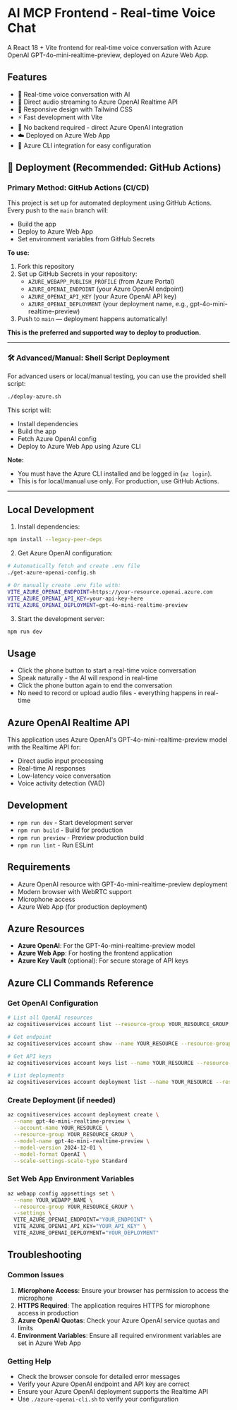 # AI MCP Frontend - Real-time Voice Chat

A React 18 + Vite frontend for real-time voice conversation with Azure OpenAI GPT-4o-mini-realtime-preview, deployed on Azure Web App.

## Features

- 🎤 Real-time voice conversation with AI
- 🔄 Direct audio streaming to Azure OpenAI Realtime API
- 📱 Responsive design with Tailwind CSS
- ⚡ Fast development with Vite
- 🚫 No backend required - direct Azure OpenAI integration
- ☁️ Deployed on Azure Web App
- 🔧 Azure CLI integration for easy configuration

## 🚀 Deployment (Recommended: GitHub Actions)

### **Primary Method: GitHub Actions (CI/CD)**

This project is set up for automated deployment using GitHub Actions. Every push to the `main` branch will:
- Build the app
- Deploy to Azure Web App
- Set environment variables from GitHub Secrets

**To use:**
1. Fork this repository
2. Set up GitHub Secrets in your repository:
   - `AZURE_WEBAPP_PUBLISH_PROFILE` (from Azure Portal)
   - `AZURE_OPENAI_ENDPOINT` (your Azure OpenAI endpoint)
   - `AZURE_OPENAI_API_KEY` (your Azure OpenAI API key)
   - `AZURE_OPENAI_DEPLOYMENT` (your deployment name, e.g., gpt-4o-mini-realtime-preview)
3. Push to `main` — deployment happens automatically!

**This is the preferred and supported way to deploy to production.**

---

### 🛠️ **Advanced/Manual: Shell Script Deployment**

For advanced users or local/manual testing, you can use the provided shell script:

```bash
./deploy-azure.sh
```

This script will:
- Install dependencies
- Build the app
- Fetch Azure OpenAI config
- Deploy to Azure Web App using Azure CLI

**Note:**
- You must have the Azure CLI installed and be logged in (`az login`).
- This is for local/manual use only. For production, use GitHub Actions.

---

## Local Development

1. Install dependencies:
```bash
npm install --legacy-peer-deps
```

2. Get Azure OpenAI configuration:
```bash
# Automatically fetch and create .env file
./get-azure-openai-config.sh

# Or manually create .env file with:
VITE_AZURE_OPENAI_ENDPOINT=https://your-resource.openai.azure.com
VITE_AZURE_OPENAI_API_KEY=your-api-key-here
VITE_AZURE_OPENAI_DEPLOYMENT=gpt-4o-mini-realtime-preview
```

3. Start the development server:
```bash
npm run dev
```

## Usage

- Click the phone button to start a real-time voice conversation
- Speak naturally - the AI will respond in real-time
- Click the phone button again to end the conversation
- No need to record or upload audio files - everything happens in real-time

## Azure OpenAI Realtime API

This application uses Azure OpenAI's GPT-4o-mini-realtime-preview model with the Realtime API for:
- Direct audio input processing
- Real-time AI responses
- Low-latency voice conversation
- Voice activity detection (VAD)

## Development

- `npm run dev` - Start development server
- `npm run build` - Build for production
- `npm run preview` - Preview production build
- `npm run lint` - Run ESLint

## Requirements

- Azure OpenAI resource with GPT-4o-mini-realtime-preview deployment
- Modern browser with WebRTC support
- Microphone access
- Azure Web App (for production deployment)

## Azure Resources

- **Azure OpenAI**: For the GPT-4o-mini-realtime-preview model
- **Azure Web App**: For hosting the frontend application
- **Azure Key Vault** (optional): For secure storage of API keys

## Azure CLI Commands Reference

### Get OpenAI Configuration
```bash
# List all OpenAI resources
az cognitiveservices account list --resource-group YOUR_RESOURCE_GROUP

# Get endpoint
az cognitiveservices account show --name YOUR_RESOURCE --resource-group YOUR_RESOURCE_GROUP --query properties.endpoint

# Get API keys
az cognitiveservices account keys list --name YOUR_RESOURCE --resource-group YOUR_RESOURCE_GROUP

# List deployments
az cognitiveservices account deployment list --name YOUR_RESOURCE --resource-group YOUR_RESOURCE_GROUP
```

### Create Deployment (if needed)
```bash
az cognitiveservices account deployment create \
  --name gpt-4o-mini-realtime-preview \
  --account-name YOUR_RESOURCE \
  --resource-group YOUR_RESOURCE_GROUP \
  --model-name gpt-4o-mini-realtime-preview \
  --model-version 2024-12-01 \
  --model-format OpenAI \
  --scale-settings-scale-type Standard
```

### Set Web App Environment Variables
```bash
az webapp config appsettings set \
  --name YOUR_WEBAPP_NAME \
  --resource-group YOUR_RESOURCE_GROUP \
  --settings \
  VITE_AZURE_OPENAI_ENDPOINT="YOUR_ENDPOINT" \
  VITE_AZURE_OPENAI_API_KEY="YOUR_API_KEY" \
  VITE_AZURE_OPENAI_DEPLOYMENT="YOUR_DEPLOYMENT"
```

## Troubleshooting

### Common Issues

1. **Microphone Access**: Ensure your browser has permission to access the microphone
2. **HTTPS Required**: The application requires HTTPS for microphone access in production
3. **Azure OpenAI Quotas**: Check your Azure OpenAI service quotas and limits
4. **Environment Variables**: Ensure all required environment variables are set in Azure Web App

### Getting Help

- Check the browser console for detailed error messages
- Verify your Azure OpenAI endpoint and API key are correct
- Ensure your Azure OpenAI deployment supports the Realtime API
- Use `./azure-openai-cli.sh` to verify your configuration 